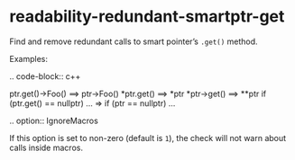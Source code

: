 readability-redundant-smartptr-get
==================================

Find and remove redundant calls to smart pointer’s `.get()` method.

Examples:

.. code-block:: c++

ptr.get()-&gt;Foo() ==&gt; ptr-&gt;Foo() *ptr.get() ==&gt; *ptr
\*ptr-&gt;get() ==&gt; \*\*ptr if (ptr.get() == nullptr) … =&gt; if (ptr
== nullptr) …

.. option:: IgnoreMacros

If this option is set to non-zero (default is `1`), the check will not
warn about calls inside macros.
